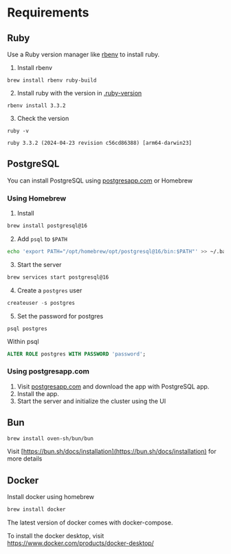 # Requirements

## Ruby
Use a Ruby version manager like [rbenv](https://github.com/rbenv/rbenv?tab=readme-ov-file#using-package-managers) to install ruby.
1. Install rbenv
```
brew install rbenv ruby-build
```

2. Install ruby with the version in [.ruby-version](./../.ruby-version)

```
rbenv install 3.3.2
```

3. Check the version 
```
ruby -v
```
```
ruby 3.3.2 (2024-04-23 revision c56cd86388) [arm64-darwin23]
```

## PostgreSQL
You can install PostgreSQL using [postgresapp.com](https://postgresapp.com) or Homebrew

### Using Homebrew

1. Install 

```bash
brew install postgresql@16
```

2. Add `psql` to `$PATH`

```bash
echo 'export PATH="/opt/homebrew/opt/postgresql@16/bin:$PATH"' >> ~/.bashrc
```
3. Start the server
```bash
brew services start postgresql@16

```
4. Create a `postgres` user

```sql
createuser -s postgres
```

5. Set the password for postgres

```
psql postgres
```
Within psql  

```sql
ALTER ROLE postgres WITH PASSWORD 'password';
```

### Using postgresapp.com

1. Visit [postgresapp.com](https://postgresapp.com) and download the app with PostgreSQL app.
2. Install the app.
3. Start the server and initialize the cluster using the UI

## Bun
```bash
brew install oven-sh/bun/bun
```

Visit [https://bun.sh/docs/installation](https://bun.sh/docs/installation) for more details

## Docker
Install docker using homebrew
```bash
brew install docker
```
The latest version of docker comes with docker-compose.

To install the docker desktop, visit https://www.docker.com/products/docker-desktop/
